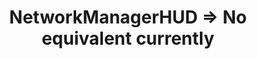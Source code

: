 ---
id: networkmanagerhud
title: NetworkManagerHUD => No equivalent currently
sidebar_label: NetworkManagerHUD => No equivalent currently
---